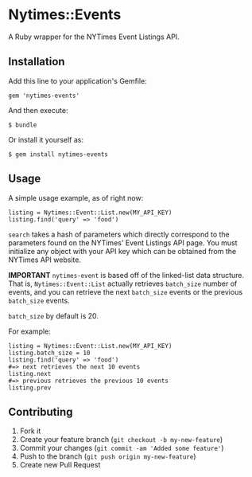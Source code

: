 # Nytimes::Events

A Ruby wrapper for the NYTimes Event Listings API.

## Installation

Add this line to your application's Gemfile:

    gem 'nytimes-events'

And then execute:

    $ bundle

Or install it yourself as:

    $ gem install nytimes-events

## Usage

A simple usage example, as of right now:

    listing = Nytimes::Event::List.new(MY_API_KEY)
    listing.find('query' => 'food')

`search` takes a hash of parameters which directly correspond to the parameters found on the NYTimes' Event Listings API page. You must initialize any object with your API key which can be obtained from the NYTimes API website.

**IMPORTANT**
`nytimes-event` is based off of the linked-list data structure. That is, `Nytimes::Event::List` actually retrieves `batch_size` number of events, and you can retrieve the next `batch_size` events or the previous `batch_size` events.

`batch_size` by default is 20.

For example:

    listing = Nytimes::Event::List.new(MY_API_KEY)
    listing.batch_size = 10
    listing.find('query' => 'food')
    #=> next retrieves the next 10 events
    listing.next
    #=> previous retrieves the previous 10 events
    listing.prev

## Contributing

1. Fork it
2. Create your feature branch (`git checkout -b my-new-feature`)
3. Commit your changes (`git commit -am 'Added some feature'`)
4. Push to the branch (`git push origin my-new-feature`)
5. Create new Pull Request
